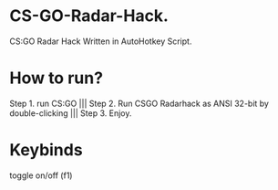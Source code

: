 # CS-GO-Radar-Hack.
CS:GO Radar Hack Written in AutoHotkey Script.

# How to run?
Step 1. run CS:GO |||
Step 2. Run CSGO Radarhack as ANSI 32-bit by double-clicking |||
Step 3. Enjoy.

# Keybinds
toggle on/off (f1)
